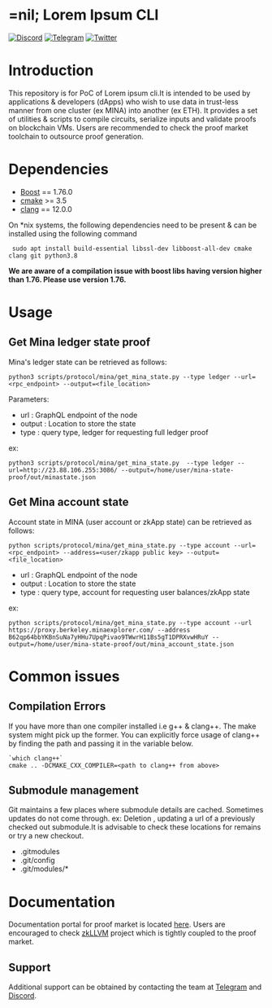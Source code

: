 # =nil; Lorem Ipsum CLI

[![Discord](https://img.shields.io/discord/969303013749579846.svg?logo=discord&style=flat-square)](https://discord.gg/KmTAEjbmM3)
[![Telegram](https://img.shields.io/badge/Telegram-2CA5E0?style=flat-square&logo=telegram&logoColor=dark)](https://t.me/nilfoundation)
[![Twitter](https://img.shields.io/twitter/follow/nil_foundation)](https://twitter.com/nil_foundation)

# Introduction

This repository is for PoC of Lorem ipsum cli.It is intended to be used by applications & developers (dApps) who wish to use data
in trust-less manner from one cluster (ex MINA) into another (ex ETH). It provides a set of utilities & scripts to compile circuits, serialize inputs and validate
proofs on blockchain VMs. Users are recommended to check the proof market toolchain to outsource proof generation.

# Dependencies

- [Boost](https://www.boost.org/) == 1.76.0
- [cmake](https://cmake.org/) >= 3.5
- [clang](https://clang.llvm.org/) == 12.0.0

On *nix systems, the following dependencies need to be present & can be installed using the following command

```
 sudo apt install build-essential libssl-dev libboost-all-dev cmake clang git python3.8
```
**We are aware of a compilation issue with boost libs having version higher than 1.76. Please use version 1.76.**

# Usage

## Get Mina ledger state proof

Mina's ledger state can be retrieved as follows:
```
python3 scripts/protocol/mina/get_mina_state.py --type ledger --url=<rpc_endpoint> --output=<file_location>
```
Parameters:
- url : GraphQL endpoint of the node
- output : Location to store the state
- type  : query type, ledger for requesting full ledger proof

ex:
```
python3 scripts/protocol/mina/get_mina_state.py  --type ledger --url=http://23.88.106.255:3086/ --output=/home/user/mina-state-proof/out/minastate.json
```

## Get Mina account state

Account state in MINA (user account or zkApp state) can be retrieved as follows:

```
python scripts/protocol/mina/get_mina_state.py --type account --url=<rpc_endpoint> --address=<user/zkapp public key> --output=<file_location>
```
- url : GraphQL endpoint of the node
- output : Location to store the state
- type  : query type, account for requesting user balances/zkApp state

ex:
```
python scripts/protocol/mina/get_mina_state.py --type account --url https://proxy.berkeley.minaexplorer.com/ --address B62qp64bbYKBnSuNa7yHHu7UpqPivao9TWwrH11Bs5gT1DPRXvwHRuY --output=/home/user/mina-state-proof/out/mina_account_state.json
```


# Common issues

## Compilation Errors
If you have more than one compiler installed i.e g++ & clang++. The make system might pick up the former. You can explicitly force usage of
clang++ by finding the path and passing it in the variable below.

```
`which clang++`  
cmake .. -DCMAKE_CXX_COMPILER=<path to clang++ from above>
```

## Submodule management
Git maintains a few places where submodule details are cached. Sometimes updates do not come through. ex: Deletion , updating
a url of a previously checked out submodule.It is advisable to check these locations for remains or try a new checkout.
- .gitmodules
- .git/config
- .git/modules/*

# Documentation 
Documentation portal for proof market is located [here](https://docs.nil.foundation/proof-market).
Users are encouraged to check [zkLLVM](https://github.com/NilFoundation/zkllvm) project which is tightly coupled to the proof market.


## Support

Additional support can be obtained by contacting the team at [Telegram](https://t.me/nilfoundation) and [Discord](https://discord.gg/KmTAEjbmM3).

